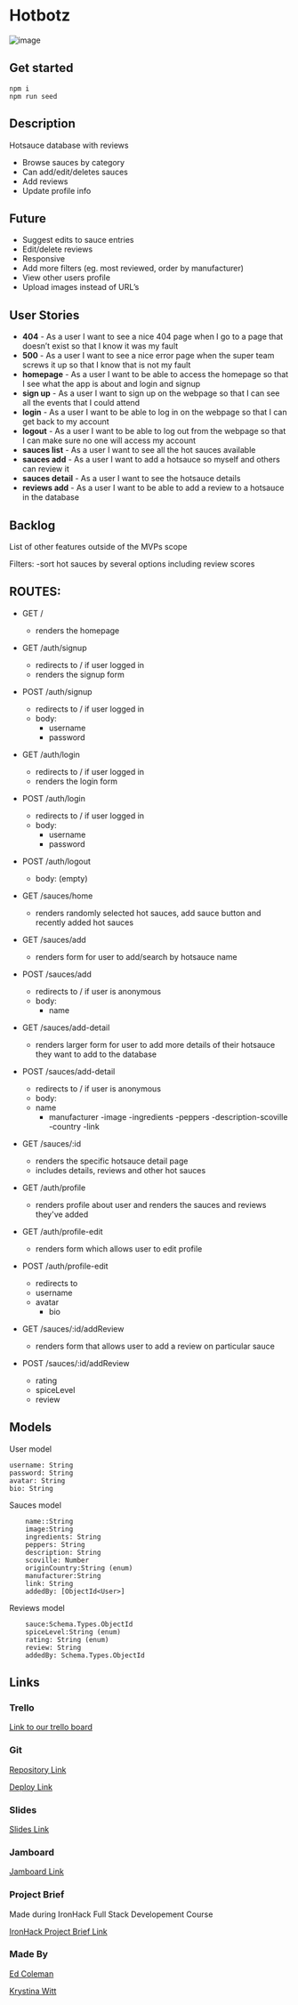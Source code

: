 # Hotbotz
![image](https://user-images.githubusercontent.com/120404332/219393208-58a502e4-31cc-4e71-9871-261152949a69.png)
## Get started

```
npm i
npm run seed
``` 

## Description

Hotsauce database with reviews

- Browse sauces by category
- Can add/edit/deletes sauces
- Add reviews
- Update profile info

## Future
- Suggest edits to sauce entries
- Edit/delete reviews
- Responsive
- Add more filters (eg. most reviewed, order by manufacturer)
- View other users profile
- Upload images instead of URL’s


## User Stories

- **404** - As a user I want to see a nice 404 page when I go to a page that doesn’t exist so that I know it was my fault 
- **500** - As a user I want to see a nice error page when the super team screws it up so that I know that is not my fault
- **homepage** - As a user I want to be able to access the homepage so that I see what the app is about and login and signup
- **sign up** - As a user I want to sign up on the webpage so that I can see all the events that I could attend
- **login** - As a user I want to be able to log in on the webpage so that I can get back to my account
- **logout** - As a user I want to be able to log out from the webpage so that I can make sure no one will access my account
- **sauces list** - As a user I want to see all the hot sauces available
- **sauces add** - As a user I want to add a hotsauce so myself and others can review it
- **sauces detail** - As a user I want to see the hotsauce details
- **reviews add** - As a user I want to be able to add a review to a hotsauce in the database

## Backlog

List of other features outside of the MVPs scope

Filters:
-sort hot sauces by several options including review scores



## ROUTES:

- GET / 
  - renders the homepage
- GET /auth/signup
  - redirects to / if user logged in
  - renders the signup form
- POST /auth/signup
  - redirects to / if user logged in
  - body:
    - username
    - password
- GET /auth/login
  - redirects to / if user logged in
  - renders the login form
- POST /auth/login
  - redirects to / if user logged in
  - body:
    - username
    - password
- POST /auth/logout
  - body: (empty)

- GET /sauces/home
  - renders randomly selected hot sauces, add sauce button and recently added hot sauces
- GET /sauces/add
  - renders form for user to add/search by hotsauce name
- POST /sauces/add 
  - redirects to / if user is anonymous
  - body: 
    - name
- GET /sauces/add-detail
  - renders larger form for user to add more details of their hotsauce they want to add to the database
- POST /sauces/add-detail
  - redirects to / if user is anonymous
  - body: 
  - name
	- manufacturer
	-image
	-ingredients
	-peppers
	-description-scoville
	-country
	-link

- GET /sauces/:id
  - renders the specific hotsauce detail page
  - includes details, reviews and other hot sauces
- GET /auth/profile
  - renders profile about user and renders the sauces and reviews they've added
- GET /auth/profile-edit
  - renders form which allows user to edit profile
- POST /auth/profile-edit
  - redirects to
  - username 
  - avatar
	- bio
- GET /sauces/:id/addReview
  - renders form that allows user to add a review on particular sauce
- POST /sauces/:id/addReview
  - rating
  - spiceLevel
  - review


## Models

User model

```
username: String
password: String
avatar: String
bio: String
```

Sauces model

```
    name::String 
    image:String
    ingredients: String
    peppers: String
    description: String
    scoville: Number
    originCountry:String (enum)
    manufacturer:String
    link: String
    addedBy: [ObjectId<User>]
``` 

Reviews model

```
    sauce:Schema.Types.ObjectId 
    spiceLevel:String (enum)
    rating: String (enum)
    review: String
    addedBy: Schema.Types.ObjectId
``` 

## Links

### Trello

[Link to our trello board](https://trello.com/b/xujDbGE6/hot-kanban)

### Git

[Repository Link](https://github.com/ed-coleman/hotbotz/)

[Deploy Link](https://hot-botz.adaptable.app/auth/login)

### Slides

[Slides Link](https://docs.google.com/presentation/d/1teTH95VxNVkIeHDJxwP0KQ37ikiYDvrbPuBtWB5mrIM/edit#slide=id.p)

### Jamboard

[Jamboard Link](https://jamboard.google.com/d/1ggvDK6B08BrLkbLSlpbDpr_J_ZDV6GAcBokeK6s58OE/viewer?ts=63e4d7aa&actionButton=1&f=0)

### Project Brief
Made during IronHack Full Stack Developement Course

[IronHack Project Brief Link](https://docs.google.com/presentation/d/1wVshcIEj0g_DzH5tzNfThzMd3-EFDnwA/edit#slide=id.p1)

### Made By
[Ed Coleman](https://github.com/ed-coleman)

[Krystina Witt](https://github.com/sorfbourt)

